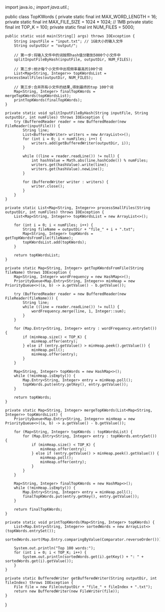 import java.io.*;
import java.util.*;

public class TopKWords {
    private static final int MAX_WORD_LENGTH = 16;
    private static final int MAX_FILE_SIZE = 1024 * 1024; // 1MB
    private static final int TOP_K = 100;
    private static final int NUM_FILES = 5000;

    public static void main(String[] args) throws IOException {
        String inputFile = "input.txt"; // 1GB大小的输入文件
        String outputDir = "output/";

        // 第一步:将输入文件中的词按照hash值分散到5000个小文件中
        splitInputFileByHash(inputFile, outputDir, NUM_FILES);

        // 第二步:统计每个小文件中出现频率最高的100个词
        List<Map<String, Integer>> topKWordsList = processSmallFiles(outputDir, NUM_FILES);

        // 第三步:合并所有小文件的结果,得到最终的top 100个词
        Map<String, Integer> finalTopKWords = mergeTopKWords(topKWordsList);
        printTopKWords(finalTopKWords);
    }

    private static void splitInputFileByHash(String inputFile, String outputDir, int numFiles) throws IOException {
        try (BufferedReader reader = new BufferedReader(new FileReader(inputFile))) {
            String line;
            List<BufferedWriter> writers = new ArrayList<>();
            for (int i = 0; i < numFiles; i++) {
                writers.add(getBufferedWriter(outputDir, i));
            }

            while ((line = reader.readLine()) != null) {
                int hashValue = Math.abs(line.hashCode()) % numFiles;
                writers.get(hashValue).write(line);
                writers.get(hashValue).newLine();
            }

            for (BufferedWriter writer : writers) {
                writer.close();
            }
        }
    }

    private static List<Map<String, Integer>> processSmallFiles(String outputDir, int numFiles) throws IOException {
        List<Map<String, Integer>> topKWordsList = new ArrayList<>();

        for (int i = 0; i < numFiles; i++) {
            String fileName = outputDir + "file_" + i + ".txt";
            Map<String, Integer> topKWords = getTopKWordsFromFile(fileName);
            topKWordsList.add(topKWords);
        }

        return topKWordsList;
    }

    private static Map<String, Integer> getTopKWordsFromFile(String fileName) throws IOException {
        Map<String, Integer> wordFrequency = new HashMap<>();
        PriorityQueue<Map.Entry<String, Integer>> minHeap = new PriorityQueue<>((a, b) -> a.getValue() - b.getValue());

        try (BufferedReader reader = new BufferedReader(new FileReader(fileName))) {
            String line;
            while ((line = reader.readLine()) != null) {
                wordFrequency.merge(line, 1, Integer::sum);
            }
        }

        for (Map.Entry<String, Integer> entry : wordFrequency.entrySet()) {
            if (minHeap.size() < TOP_K) {
                minHeap.offer(entry);
            } else if (entry.getValue() > minHeap.peek().getValue()) {
                minHeap.poll();
                minHeap.offer(entry);
            }
        }

        Map<String, Integer> topKWords = new HashMap<>();
        while (!minHeap.isEmpty()) {
            Map.Entry<String, Integer> entry = minHeap.poll();
            topKWords.put(entry.getKey(), entry.getValue());
        }

        return topKWords;
    }

    private static Map<String, Integer> mergeTopKWords(List<Map<String, Integer>> topKWordsList) {
        PriorityQueue<Map.Entry<String, Integer>> minHeap = new PriorityQueue<>((a, b) -> a.getValue() - b.getValue());

        for (Map<String, Integer> topKWords : topKWordsList) {
            for (Map.Entry<String, Integer> entry : topKWords.entrySet()) {
                if (minHeap.size() < TOP_K) {
                    minHeap.offer(entry);
                } else if (entry.getValue() > minHeap.peek().getValue()) {
                    minHeap.poll();
                    minHeap.offer(entry);
                }
            }
        }

        Map<String, Integer> finalTopKWords = new HashMap<>();
        while (!minHeap.isEmpty()) {
            Map.Entry<String, Integer> entry = minHeap.poll();
            finalTopKWords.put(entry.getKey(), entry.getValue());
        }

        return finalTopKWords;
    }

    private static void printTopKWords(Map<String, Integer> topKWords) {
        List<Map.Entry<String, Integer>> sortedWords = new ArrayList<>(topKWords.entrySet());
        sortedWords.sort(Map.Entry.comparingByValue(Comparator.reverseOrder()));

        System.out.println("Top 100 words:");
        for (int i = 0; i < TOP_K; i++) {
            System.out.println(sortedWords.get(i).getKey() + ": " + sortedWords.get(i).getValue());
        }
    }

    private static BufferedWriter getBufferedWriter(String outputDir, int fileIndex) throws IOException {
        File file = new File(outputDir + "file_" + fileIndex + ".txt");
        return new BufferedWriter(new FileWriter(file));
    }
}
